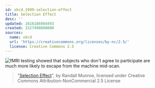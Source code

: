 ```yaml
---
id: xkcd.1999-selection-effect
title: Selection Effect
desc: ''
updated: 1616186984493
created: 1527490800000
sources:
  name: xkcd
  url: 'https://creativecommons.org/licenses/by-nc/2.5/'
  license: Creative Commons 2.5
---
```

![fMRI testing showed that subjects who don't agree to participate are much more likely to escape from the machine mid-scan.](https://imgs.xkcd.com/comics/selection_effect.png)
> "[Selection Effect](https://xkcd.com/1999/)", by Randall Munroe, licensed under Creative Commons Attribution-NonCommercial 2.5 License
